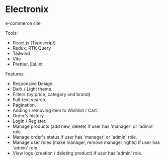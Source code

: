 # Electronix
e-commerce site

Tools:
- React.js (Typescript)
- Redux, RTK Query
- Tailwind
- Vite
- Prettier, EsLint

Features:
- Responsive Design.
- Dark / Light theme.
- Filters (by price, category and brand).
- Full-text search.
- Pagination.
- Adding / removing item to Wishlist / Cart.
- Order's history.
- LogIn / Register.
- Manage products (add new, delete) if user has 'manager' or 'admin' role.
- Manage order's status if user has 'manager' or 'admin' role.
- Manage user roles (make manager, remove manager rights) if user has 'admin' role.
- View logs (creation / deleting product) if user has 'admin' role.
